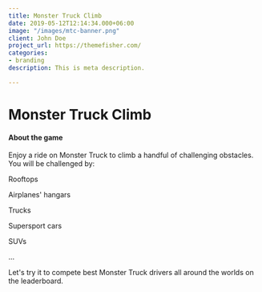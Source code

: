 ```yaml
---
title: Monster Truck Climb
date: 2019-05-12T12:14:34.000+06:00
image: "/images/mtc-banner.png"
client: John Doe
project_url: https://themefisher.com/
categories:
- branding
description: This is meta description.

---
```

# Monster Truck Climb

#### About the game

Enjoy a ride on Monster Truck to climb a handful of challenging obstacles. You will be challenged by:

Rooftops

Airplanes' hangars

Trucks

Supersport cars

SUVs

...

Let's try it to compete best Monster Truck drivers all around the worlds on the leaderboard.